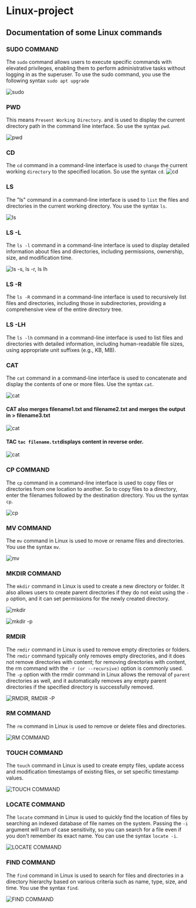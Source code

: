 # Linux-project
## Documentation of some Linux commands
### SUDO COMMAND

The `sudo` command allows users to execute specific commands with elevated privileges, enabling them to perform administrative tasks without logging in as the superuser. To use the sudo command, you use the following syntax `sudo apt upgrade`

![sudo](./img/1.Sudo.png)

### PWD

This means `Present Working Directory`. and is used to display the current directory path in the command line interface. So use the syntax `pwd`.

![pwd](./img/2.pwd.png)



### CD

The `cd` command in a command-line interface is used to `change` the current working `directory` to the specified location. So use the syntax `cd`.
![cd](./img/3.cd.png)

### LS

The "ls" command in a command-line interface is used to `list` the files and directories in the current working directory. You use the syntax `ls`.

![ls](./img/4.ls.png)

### LS -L

The `ls -l` command in a command-line interface is used to display detailed information about files and directories, including permissions, ownership, size, and modification time.

![ls -s, ls -r, ls lh](./img/4b.%20ls%20-a,%20ls%20-r,%20ls%20-lh.png)

### LS -R

The `ls -R` command in a command-line interface is used to recursively list files and directories, including those in subdirectories, providing a comprehensive view of the entire directory tree.

### LS -LH

The `ls -lh` command in a command-line interface is used to list files and directories with detailed information, including human-readable file sizes, using appropriate unit suffixes (e.g., KB, MB).

### CAT

The `cat` command in a command-line interface is used to concatenate and display the contents of one or more files. Use the syntax `cat`.

![cat](./img/5.%20cat.png)
#### CAT also merges filename1.txt and filename2.txt and merges the output in > filename3.txt

![cat](./img/5b.%20cat.png)

#### TAC `tac filename.txt`displays content in reverse order.

![cat](./img/5c.%20cat.png)

### CP COMMAND

The `cp` command in a command-line interface is used to copy files or directories from one location to another. So to copy files to a directory, enter the filenames followed by the destination directory. You us the syntax `cp`.



![cp](./img/6.cp.png)


### MV COMMAND

The `mv` command in Linux is used to move or rename files and directories. You use the syntax `mv`.

![mv](./img/7.MV%20COMMAND.png)


### MKDIR COMMAND

The `mkdir` command in Linux is used to create a new directory or folder.
It also allows users to create parent directories if they do not exist using the `-p` option, and it can set permissions for the newly created directory.

![mkdir](./img/8.MKDIR.png)


![mkdir -p](./img/8B.%20MKDIR%20-P.png)

### RMDIR


The `rmdir` command in Linux is used to remove empty directories or folders. The `rmdir` command typically only removes empty directories, and it does not remove directories with content; for removing directories with content, the rm command with the `-r (or --recursive)` option is commonly used. The `-p` option with the rmdir command in Linux allows the removal of `parent` directories as well, and it automatically removes any empty parent directories if the specified directory is successfully removed.

![RMDIR, RMDIR -P](./img/9.%20RMDIR,%20RMDIR%20-P.png)

### RM COMMAND

The `rm` command in Linux is used to remove or delete files and directories.

![RM COMMAND](./img/10.%20RM%20COMMAND.png)

### TOUCH COMMAND

The `touch` command in Linux is used to create empty files, update access and modification timestamps of existing files, or set specific timestamp values.


![TOUCH COMMAND](./img/011.%20TOUCH%20COMMAND.png)

### LOCATE COMMAND

The `locate` command in Linux is used to quickly find the location of files by searching an indexed database of file names on the system. Passing the `-i` argument will turn of case sensitivity, so you can search for a file even if you don't remember its exact name. You can use the syntax `locate -i`.


![LOCATE COMMAND](./img/012.LOCATE%20COMMAND.png)

### FIND COMMAND


The `find` command in Linux is used to search for files and directories in a directory hierarchy based on various criteria such as name, type, size, and time. You use the syntax `find`.

![FIND COMMAND](./img/013.FIND%20COMMAND.png)









